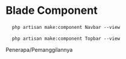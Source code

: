 <h1>Blade Component</h1>
<pre>
  <code>php artisan make:component Navbar --view</code>
</pre>
<pre>
  <code>php artisan make:component Topbar --view</code>
</pre>

<p>Penerapa/Pemanggilannya</p>
<pre>
  <code><x-navbar><x-navbar></code>
</pre>
<br/>
<pre>
  <code><x-topbar><x-topbar></code>
</pre>
